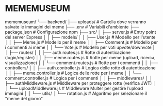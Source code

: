 # MEMEMUSEUM

mememuseum/
└── backend/
    ├── uploads/                      # Cartella dove verranno salvate le immagini dei meme
    ├── .env                          # Variabili d'ambiente
    ├── package.json                  # Configurazione npm
    ├── src/
    │   ├── server.js                 # Entry point del server Express
    │
    │   ├── models/
    │   │   ├── User.js               # Modello per l'utente
    │   │   ├── Meme.js               # Modello per il meme
    │   │   ├── Comment.js            # Modello per i commenti ai meme
    │   │   └── Vote.js               # Modello per voti upvote/downvote
    │
    │   ├── routes/
    │   │   ├── auth.routes.js        # Rotte di autenticazione (login/register)
    │   │   ├── meme.routes.js        # Rotte per meme (upload, ricerca, visualizzazione)
    │   │   └── comment.routes.js     # Rotte per i commenti
    │
    │   ├── controllers/
    │   │   ├── auth.controller.js    # Logica delle rotte di autenticazione
    │   │   ├── meme.controller.js    # Logica delle rotte per i meme
    │   │   └── comment.controller.js # Logica per i commenti
    │
    │   ├── middlewares/
    │   │   ├── authMiddleware.js     # Middleware per proteggere rotte (verifica JWT)
    │   │   └── uploadMiddleware.js   # Middleware Multer per gestire l’upload immagini
    │
    │   └── utils/
    │       └── rotation.js           # Algoritmo per selezionare il "meme del giorno"

